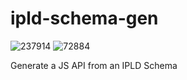 # ipld-schema-gen

![237914](https://img.shields.io/badge/compiled%20bundle-238k-yellow) ![72884](https://img.shields.io/badge/gzipped%20bundle-73k-yellowgreen)

Generate a JS API from an IPLD Schema
